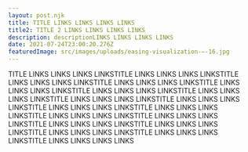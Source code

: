 ```yaml
---
layout: post.njk
title: TITLE LINKS LINKS LINKS LINKS
title2: TITLE 2 LINKS LINKS LINKS LINKS
description: descriptionLINKS LINKS LINKS LINKS
date: 2021-07-24T23:00:20.276Z
featuredImage: src/images/uploads/easing-visualization-–-16.jpg
---
```

TITLE LINKS LINKS LINKS LINKSTITLE LINKS LINKS LINKS LINKSTITLE LINKS LINKS LINKS LINKSTITLE LINKS LINKS LINKS LINKSTITLE LINKS LINKS LINKS LINKSTITLE LINKS LINKS LINKS LINKSTITLE LINKS LINKS LINKS LINKSTITLE LINKS LINKS LINKS LINKSTITLE LINKS LINKS LINKS LINKSTITLE LINKS LINKS LINKS LINKSTITLE LINKS LINKS LINKS LINKSTITLE LINKS LINKS LINKS LINKSTITLE LINKS LINKS LINKS LINKSTITLE LINKS LINKS LINKS LINKSTITLE LINKS LINKS LINKS LINKSTITLE LINKS LINKS LINKS LINKSTITLE LINKS LINKS LINKS LINKSTITLE LINKS LINKS LINKS LINKS